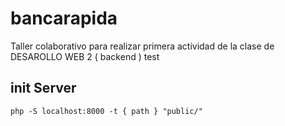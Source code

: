 # bancarapida
Taller colaborativo para realizar primera actividad de la clase de DESAROLLO WEB 2 ( backend )
test




## init Server 
`php -S localhost:8000 -t { path } "public/" `
